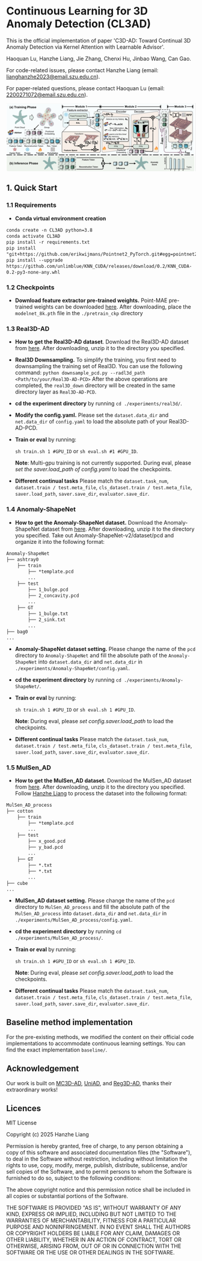# Continuous Learning for 3D Anomaly Detection (CL3AD)

This is the official implementation of paper 'C3D-AD: Toward Continual 3D Anomaly Detection via Kernel Attention with Learnable Advisor'.

Haoquan Lu, Hanzhe Liang, Jie Zhang, Chenxi Hu, Jinbao Wang, Can Gao.

For code-related issues, please contact Hanzhe Liang (email: lianghanzhe2023@email.szu.edu.cn).

For paper-related questions, please contact Haoquan Lu (email: 2200271072@email.szu.edu.cn).

![Pipeline](docs/pipeline.png)

## 1. Quick Start

### 1.1 Requirements
- **Conda virtual environment creation**
```
conda create -n CL3AD python=3.8
conda activate CL3AD
pip install -r requirements.txt
pip install "git+https://github.com/erikwijmans/Pointnet2_PyTorch.git#egg=pointnet2_ops&subdirectory=pointnet2_ops_lib"
pip install --upgrade https://github.com/unlimblue/KNN_CUDA/releases/download/0.2/KNN_CUDA-0.2-py3-none-any.whl
```

### 1.2 Checkpoints
- **Download feature extractor pre-trained weights.**
Point-MAE pre-trained weights can be downloaded [here](https://github.com/Pang-Yatian/Point-MAE/releases/download/main/modelnet_8k.pth). After downloading, place the `modelnet_8k.pth` file in the `./pretrain_ckp` directory

### 1.3 Real3D-AD

- **How to get the Real3D-AD dataset**. Download the Real3D-AD dataset from [here](https://drive.google.com/file/d/1oM4qjhlIMsQc_wiFIFIVBvuuR8nyk2k0/view?usp=sharing). After downloading, unzip it to the directory you specified.

- **Real3D Downsampling.** To simplify the training, you first need to downsampling the training set of Real3D. You can use the following command:
`
python downsample_pcd.py --radl3d_path <Path/to/your/Real3D-AD-PCD>
`
After the above operations are completed, the `real3D_down` directory will be created in the same directory layer as `Real3D-AD-PCD`.
- **cd the experiment directory** by running `cd ./experiments/real3d/`. 

- **Modify the config.yaml.** Please set the `dataset.data_dir` and `net.data_dir` of `config.yaml` to load the absolute path of your Real3D-AD-PCD.

- **Train or eval** by running: 

    `sh train.sh 1 #GPU_ID` or `sh eval.sh #1 #GPU_ID`.

    **Note**: Multi-gpu training is not currently supported. During eval, please *set the saver.load_path of config.yaml* to load the checkpoints. 

- **Different continual tasks** Please match the `dataset.task_num`, `dataset.train / test.meta_file`, `cls_dataset.train / test.meta_file`, `saver.load_path`, `saver.save_dir`, `evaluator.save_dir`.

### 1.4 Anomaly-ShapeNet

- **How to get the Anomaly-ShapeNet dataset.** Download the Anomaly-ShapeNet dataset from [here](https://huggingface.co/datasets/Chopper233/Anomaly-ShapeNet). After downloading, unzip it to the directory you specified. Take out Anomaly-ShapeNet-v2/dataset/pcd and organize it into the following format:
```
Anomaly-ShapeNet
├── ashtray0
    ├── train
        ├── *template.pcd
        ...
    ├── test
        ├── 1_bulge.pcd
        ├── 2_concavity.pcd
        ...
    ├── GT
        ├── 1_bulge.txt
        ├── 2_sink.txt
        ... 
├── bag0
...
```
- **Anomaly-ShapeNet dataset setting.** Please change the name of the `pcd` directory to `Anomaly-ShapeNet` and fill the absolute path of the `Anomaly-ShapeNet` into `dataset.data_dir` and `net.data_dir` in `./experiments/Anomaly-ShapeNet/config.yaml`.


- **cd the experiment directory** by running `cd ./experiments/Anomaly-ShapeNet/`.

- **Train or eval** by running: 

    `sh train.sh 1 #GPU_ID` or `sh eval.sh 1 #GPU_ID`.


    **Note**: During eval, please *set config.saver.load_path* to load the checkpoints. 

- **Different continual tasks** Please match the `dataset.task_num`, `dataset.train / test.meta_file`, `cls_dataset.train / test.meta_file`, `saver.load_path`, `saver.save_dir`, `evaluator.save_dir`.

### 1.5 MulSen_AD
- **How to get the MulSen_AD dataset.** Download the MulSen_AD dataset from [here](https://huggingface.co/datasets/orgjy314159/MulSen_AD/tree/main). After downloading, unzip it to the directory you specified. Follow [Hanzhe Liang](https://github.com/hzzzzzhappy/Processing-tools-for-the-MulSen_AD-dataset.git) to process the dataset into the following format:
```
MulSen_AD_process
├── cotton
    ├── train
        ├── *template.pcd
        ...
    ├── test
        ├── x_good.pcd
        ├── y_bad.pcd
        ...
    ├── GT
        ├── *.txt
        ├── *.txt
        ... 
├── cube
...
```
- **MulSen_AD dataset setting.** Please change the name of the `pcd` directory to `MulSen_AD_process` and fill the absolute path of the `MulSen_AD_process` into `dataset.data_dir` and `net.data_dir` in `./experiments/MulSen_AD_process/config.yaml`.


- **cd the experiment directory** by running `cd ./experiments/MulSen_AD_process/`.

- **Train or eval** by running: 

    `sh train.sh 1 #GPU_ID` or `sh eval.sh 1 #GPU_ID`.


    **Note**: During eval, please *set config.saver.load_path* to load the checkpoints. 

- **Different continual tasks** Please match the `dataset.task_num`, `dataset.train / test.meta_file`, `cls_dataset.train / test.meta_file`, `saver.load_path`, `saver.save_dir`, `evaluator.save_dir`.

<!-- result of MC3D-AD -->
<!-- 3_3_3_3

|  clsname  |  obj-AUROC  |  pixel-AUROC  |
|:---------:|:-----------:|:-------------:|
|   fish    |   0.7788    |   0.727096    |
| gemstone  |    0.386    |   0.351895    |
| starfish  |   0.8008    |   0.642691    |
|   duck    |   0.8688    |   0.716438    |
|  toffees  |    0.812    |   0.754557    |
| airplane  |   0.6864    |   0.612329    |
|  diamond  |   0.8596    |   0.772826    |
|   shell   |  0.719551   |   0.626384    |
|    car    |   0.7188    |    0.61592    |
| seahorse  |   0.6936    |   0.510126    |
| candybar  |   0.7596    |   0.688685    |
|  chicken  |  0.626781   |   0.580409    |
|   mean    |  0.725894   |    0.63328    |

11_1

|  clsname  |  obj-AUROC  |  pixel-AUROC  |
|:---------:|:-----------:|:-------------:|
|   shell   |  0.722756   |   0.712294    |
| airplane  |   0.7948    |   0.648807    |
| gemstone  |   0.5436    |   0.439365    |
| seahorse  |   0.7008    |   0.596657    |
| candybar  |   0.7348    |   0.864944    |
|  chicken  |  0.697293   |   0.587758    |
|  toffees  |   0.7796    |   0.886077    |
|   fish    |    0.848    |   0.910415    |
|   duck    |   0.7188    |   0.763356    |
|  diamond  |   0.8436    |   0.869621    |
| starfish  |   0.7612    |   0.649458    |
|    car    |   0.7252    |   0.727706    |
|   mean    |  0.739204   |   0.721372    |

8_1_1_1_1

|  clsname  |  obj-AUROC  |  pixel-AUROC  |
|:---------:|:-----------:|:-------------:|
|  toffees  |    0.748    |   0.862558    |
|  chicken  |   0.69765   |   0.650315    |
| gemstone  |   0.5376    |    0.39136    |
| starfish  |   0.7644    |    0.57436    |
| airplane  |   0.7684    |   0.616071    |
| seahorse  |   0.7456    |   0.583152    |
|    car    |   0.6848    |   0.747167    |
| candybar  |   0.7892    |    0.80508    |
|  diamond  |   0.9024    |   0.895596    |
|   shell   |  0.795272   |   0.639458    |
|   duck    |   0.7696    |   0.701644    |
|   fish    |   0.7068    |   0.818436    |
|   mean    |  0.742477   |   0.690433    |

8_4

|  clsname  |  obj-AUROC  |  pixel-AUROC  |
|:---------:|:-----------:|:-------------:|
| gemstone  |   0.4756    |   0.416828    |
|  diamond  |   0.9032    |   0.792084    |
|   shell   |  0.784455   |   0.620715    |
|  chicken  |  0.684829   |    0.58049    |
|  toffees  |   0.8156    |   0.882414    |
|   fish    |   0.7932    |    0.88802    |
| starfish  |   0.7696    |   0.623022    |
|    car    |    0.646    |   0.747596    |
| candybar  |    0.792    |   0.850062    |
| airplane  |    0.718    |   0.613977    |
| seahorse  |   0.8892    |   0.624936    |
|   duck    |   0.7928    |   0.754583    |
|   mean    |  0.755374   |    0.69956    |

3_3_3_3_noSVD

|  clsname  |  obj-AUROC  |  pixel-AUROC  |
|:---------:|:-----------:|:-------------:|
| gemstone  |   0.3904    |   0.388616    |
|  chicken  |   0.5901    |   0.590868    |
|   shell   |  0.615385   |   0.632783    |
| airplane  |   0.6768    |   0.622291    |
| seahorse  |   0.5744    |   0.535682    |
|    car    |   0.5256    |   0.545372    |
| starfish  |    0.642    |   0.590309    |
|   fish    |    0.71     |   0.666522    |
| candybar  |    0.636    |   0.695311    |
|  toffees  |    0.59     |   0.709333    |
|   duck    |   0.4912    |   0.704775    |
|  diamond  |   0.7632    |   0.728894    |
|   mean    |  0.600424   |   0.617563    |

11_1_noSVD

|  clsname  |  obj-AUROC  |  pixel-AUROC  |
|:---------:|:-----------:|:-------------:|
|   duck    |   0.5992    |    0.74862    |
|  chicken  |  0.590812   |   0.583303    |
| airplane  |   0.7808    |   0.664764    |
| seahorse  |   0.6624    |   0.631727    |
| starfish  |   0.5848    |   0.643964    |
|  toffees  |   0.6256    |   0.803437    |
|   fish    |   0.6652    |   0.851985    |
| candybar  |    0.618    |   0.783623    |
|  diamond  |    0.838    |   0.830944    |
| gemstone  |   0.3868    |   0.458476    |
|   shell   |  0.588141   |   0.662025    |
|    car    |   0.5688    |   0.738014    |
|   mean    |  0.625713   |   0.700074    |

8_4_noSVD

|  clsname  |  obj-AUROC  |  pixel-AUROC  |
|:---------:|:-----------:|:-------------:|
|   shell   |  0.686298   |   0.621567    |
|  diamond  |   0.8128    |   0.800463    |
| starfish  |    0.64     |   0.630011    |
| candybar  |   0.7476    |   0.820211    |
| airplane  |   0.6484    |   0.587772    |
|   fish    |   0.6636    |   0.812176    |
|  toffees  |   0.6248    |   0.838809    |
|    car    |   0.5416    |   0.677594    |
|  chicken  |  0.643162   |    0.5784     |
|   duck    |   0.5664    |   0.704406    |
| seahorse  |   0.7896    |   0.607052    |
| gemstone  |    0.406    |    0.45709    |
|   mean    |  0.647522   |   0.677963    |

8_1_1_1_1_noSVD

|  clsname  |  obj-AUROC  |  pixel-AUROC  |
|:---------:|:-----------:|:-------------:|
| candybar  |    0.674    |   0.757201    |
|  toffees  |   0.5884    |   0.797401    |
|   duck    |    0.624    |   0.663124    |
|  chicken  |  0.659188   |   0.639362    |
| airplane  |   0.7296    |   0.609279    |
| gemstone  |   0.3724    |   0.391513    |
|   fish    |    0.65     |   0.796647    |
| seahorse  |   0.5972    |   0.601917    |
|    car    |   0.6524    |   0.712963    |
|  diamond  |    0.856    |   0.835287    |
| starfish  |   0.5432    |   0.615727    |
|   shell   |  0.735176   |   0.637638    |
|   mean    |   0.64013   |   0.671505    | -->

## Baseline method implementation
For the pre-existing methods, we modified the content on their official code implementations to accommodate continuous learning settings. You can find the exact implementation `` baseline/ ``.

## Acknowledgement

Our work is built on [MC3D-AD](https://github.com/jiayi-art/MC3D-AD), [UniAD](https://github.com/zhiyuanyou/UniAD), and [Reg3D-AD](https://github.com/M-3LAB/Real3D-AD), thanks their extraordinary works!

## Licences
MIT License

Copyright (c) 2025 Hanzhe Liang

Permission is hereby granted, free of charge, to any person obtaining a copy
of this software and associated documentation files (the "Software"), to deal
in the Software without restriction, including without limitation the rights
to use, copy, modify, merge, publish, distribute, sublicense, and/or sell
copies of the Software, and to permit persons to whom the Software is
furnished to do so, subject to the following conditions:

The above copyright notice and this permission notice shall be included in all
copies or substantial portions of the Software.

THE SOFTWARE IS PROVIDED "AS IS", WITHOUT WARRANTY OF ANY KIND, EXPRESS OR
IMPLIED, INCLUDING BUT NOT LIMITED TO THE WARRANTIES OF MERCHANTABILITY,
FITNESS FOR A PARTICULAR PURPOSE AND NONINFRINGEMENT. IN NO EVENT SHALL THE
AUTHORS OR COPYRIGHT HOLDERS BE LIABLE FOR ANY CLAIM, DAMAGES OR OTHER
LIABILITY, WHETHER IN AN ACTION OF CONTRACT, TORT OR OTHERWISE, ARISING FROM,
OUT OF OR IN CONNECTION WITH THE SOFTWARE OR THE USE OR OTHER DEALINGS IN THE
SOFTWARE.
